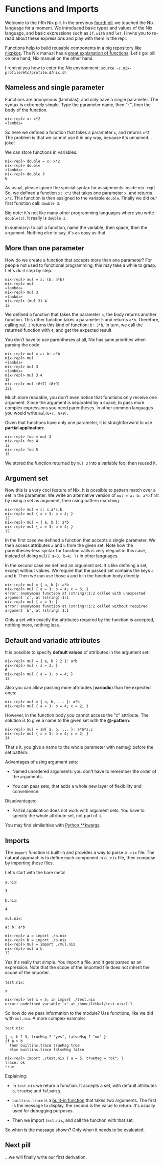 # Functions and Imports

Welcome to the fifth Nix pill. In the previous [fourth
pill](04-basics-of-language.md) we touched the Nix language for a moment. We
introduced basic types and values of the Nix language, and basic
expressions such as `if`, `with` and `let`. I invite you to re-read
about these expressions and play with them in the repl.

Functions help to build reusable components in a big repository like
[nixpkgs](https://github.com/NixOS/nixpkgs/). The Nix manual has a
[great explanation of
functions](https://nixos.org/manual/nix/stable/expressions/language-constructs.html#functions).
Let's go: pill on one hand, Nix manual on the other hand.

I remind you how to enter the Nix environment:
`source ~/.nix-profile/etc/profile.d/nix.sh`

## Nameless and single parameter

Functions are anonymous (lambdas), and only have a single parameter. The
syntax is extremely simple. Type the parameter name, then "`:`", then
the body of the function.

    nix-repl> x: x*2
    «lambda»

So here we defined a function that takes a parameter `x`, and returns
`x*2`. The problem is that we cannot use it in any way, because it's
unnamed\... joke!

We can store functions in variables.

    nix-repl> double = x: x*2
    nix-repl> double
    «lambda»
    nix-repl> double 3
    6

As usual, please ignore the special syntax for assignments inside
`nix repl`. So, we defined a function `x: x*2` that takes one parameter
`x`, and returns `x*2`. This function is then assigned to the variable
`double`. Finally we did our first function call: `double 3`.

Big note: it's not like many other programming languages
where you write `double(3)`. It really is `double 3`.

In summary: to call a function, name the variable, then space, then the
argument. Nothing else to say, it's as easy as that.

## More than one parameter

How do we create a function that accepts more than one parameter? For
people not used to functional programming, this may take a while to
grasp. Let's do it step by step.

    nix-repl> mul = a: (b: a*b)
    nix-repl> mul
    «lambda»
    nix-repl> mul 3
    «lambda»
    nix-repl> (mul 3) 4
    12

We defined a function that takes the parameter `a`, the body returns
another function. This other function takes a parameter `b` and returns
`a*b`. Therefore, calling `mul 3` returns this kind of function:
`b: 3*b`. In turn, we call the returned function with `4`, and get the
expected result.

You don't have to use parentheses at all, Nix has sane priorities when
parsing the code:

    nix-repl> mul = a: b: a*b
    nix-repl> mul
    «lambda»
    nix-repl> mul 3
    «lambda»
    nix-repl> mul 3 4
    12
    nix-repl> mul (6+7) (8+9)
    221

Much more readable, you don't even notice that functions only receive
one argument. Since the argument is separated by a space, to pass more
complex expressions you need parentheses. In other common languages you
would write `mul(6+7, 8+9)`.

Given that functions have only one parameter, it is straightforward to
use **partial application**:

    nix-repl> foo = mul 3
    nix-repl> foo 4
    12
    nix-repl> foo 5
    15

We stored the function returned by `mul 3` into a variable foo, then
reused it.

## Argument set

Now this is a very cool feature of Nix. It is possible to pattern match
over a set in the parameter. We write an alternative version of
`mul = a: b: a*b` first by using a set as argument, then using pattern
matching.

    nix-repl> mul = s: s.a*s.b
    nix-repl> mul { a = 3; b = 4; }
    12
    nix-repl> mul = { a, b }: a*b
    nix-repl> mul { a = 3; b = 4; }
    12

In the first case we defined a function that accepts a single parameter.
We then access attributes `a` and `b` from the given set. Note how the
parentheses-less syntax for function calls is very elegant in this case,
instead of doing `mul({ a=3; b=4; })` in other languages.

In the second case we defined an argument set. It's like defining a
set, except without values. We require that the passed set contains the
keys `a` and `b`. Then we can use those `a` and `b` in the function body
directly.

    nix-repl> mul = { a, b }: a*b
    nix-repl> mul { a = 3; b = 4; c = 6; }
    error: anonymous function at (string):1:2 called with unexpected argument `c', at (string):1:1
    nix-repl> mul { a = 3; }
    error: anonymous function at (string):1:2 called without required argument `b', at (string):1:1

Only a set with exactly the attributes required by the function is
accepted, nothing more, nothing less.

## Default and variadic attributes

It is possible to specify **default values** of attributes in the
argument set:

    nix-repl> mul = { a, b ? 2 }: a*b
    nix-repl> mul { a = 3; }
    6
    nix-repl> mul { a = 3; b = 4; }
    12

Also you can allow passing more attributes (**variadic**) than the
expected ones:

    nix-repl> mul = { a, b, ... }: a*b
    nix-repl> mul { a = 3; b = 4; c = 2; }

However, in the function body you cannot access the "c" attribute. The
solution is to give a name to the given set with the **@-pattern**:

    nix-repl> mul = s@{ a, b, ... }: a*b*s.c
    nix-repl> mul { a = 3; b = 4; c = 2; }
    24

That's it, you give a name to the whole parameter with name@ before the
set pattern.

Advantages of using argument sets:

-   Named unordered arguments: you don't have to remember the order of
    the arguments.

-   You can pass sets, that adds a whole new layer of flexibility and
    convenience.

Disadvantages:

-   Partial application does not work with argument sets. You have to
    specify the whole attribute set, not part of it.

You may find similarities with [Python
\*\*kwargs](https://docs.python.org/3/faq/programming.html#how-can-i-pass-optional-or-keyword-parameters-from-one-function-to-another).

## Imports

The `import` function is built-in and provides a way to parse a `.nix`
file. The natural approach is to define each component in a `.nix` file,
then compose by importing these files.

Let's start with the bare metal.

`a.nix`:

    3

`b.nix`:

    4

`mul.nix`:

    a: b: a*b

    nix-repl> a = import ./a.nix
    nix-repl> b = import ./b.nix
    nix-repl> mul = import ./mul.nix
    nix-repl> mul a b
    12

Yes it's really that simple. You import a file, and it gets parsed as
an expression. Note that the scope of the imported file does not inherit
the scope of the importer.

`test.nix`:

    x

    nix-repl> let x = 5; in import ./test.nix
    error: undefined variable `x' at /home/lethal/test.nix:1:1

So how do we pass information to the module? Use functions, like we did
with `mul.nix`. A more complex example:

`test.nix`:

    { a, b ? 3, trueMsg ? "yes", falseMsg ? "no" }:
    if a > b
      then builtins.trace trueMsg true
      else builtins.trace falseMsg false

    nix-repl> import ./test.nix { a = 5; trueMsg = "ok"; }
    trace: ok
    true

Explaining:

-   In `test.nix` we return a function. It accepts a set, with default
    attributes `b`, `trueMsg` and `falseMsg`.

-   `builtins.trace` is a [built-in
    function](https://nixos.org/manual/nix/stable/expressions/builtins.html)
    that takes two arguments. The first is the message to display, the
    second is the value to return. It's usually used for debugging
    purposes.

-   Then we import `test.nix`, and call the function with that set.

So when is the message shown? Only when it needs to be evaluated.

## Next pill

\...we will finally write our first derivation.
